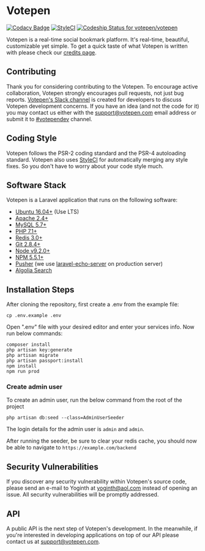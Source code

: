 # Votepen

[![Codacy Badge](https://api.codacy.com/project/badge/Grade/6bfa966e461a4817aec1c21cad778301)](https://www.codacy.com/app/Votepen/votepen?utm_source=github.com&amp;utm_medium=referral&amp;utm_content=votepen/votepen&amp;utm_campaign=Badge_Grade)
[![StyleCI](https://styleci.io/repos/111765544/shield?branch=master)](https://styleci.io/repos/111765544)
[![Codeship Status for votepen/votepen](https://app.codeship.com/projects/fd61d920-b306-0135-e64c-725c6ee79220/status?branch=master)](https://app.codeship.com/projects/258173)

Votepen is a real-time social bookmark platform. It's real-time, beautiful, customizable yet simple. To get a quick taste of what Votepen is written with please check our [credits page](https://votepen.com/credits).

## Contributing

Thank you for considering contributing to the Votepen. To encourage active collaboration, Votepen strongly encourages pull requests, not just bug reports. [Votepen's Slack channel](https://join.slack.com/t/votepen/shared_invite/enQtMjc0OTE3NDI2OTE2LTcyMDk2Nzc0OTI5MjIzNjBjNWRlMDlmMmY3ZWIyMzkyNmE1NmI3MDdiN2Q4OGQ1N2FkYWQ4ZjVkYTA1ZjY3YTI) is created for developers to discuss Votepen development concerns. If you have an idea (and not the code for it) you may contact us either with the support@votepen.com email address or submit it to [#votependev](https://votepen.com/c/VotepenDev) channel.

## Coding Style

Votepen follows the PSR-2 coding standard and the PSR-4 autoloading standard. Votepen also uses [StyleCI](https://styleci.io) for automatically merging any style fixes. So you don't have to worry about your code style much.

## Software Stack

Votepen is a Laravel application that runs on the following software:

- [Ubuntu 16.04+](https://ubuntu.com) (Use LTS)
- [Apache 2.4+](https://httpd.apache.org)
- [MySQL 5.7+](https://www.mysql.com)
- [PHP 7.1+](https://php.net)
- [Redis 3.0+](https://redis.io)
- [Git 2.8.4+](https://git-scm.com)
- [Node v9.2.0+](https://nodejs.org)
- [NPM 5.5.1+](https://npmjs.com)
- [Pusher](https://pusher.com) (we use [laravel-echo-server](https://github.com/tlaverdure/laravel-echo-server) on production server)
- [Algolia Search](https://www.algolia.com)

## Installation Steps

After cloning the repository, first create a .env from the example file:

```
cp .env.example .env
```

Open ".env" file with your desired editor and enter your services info.
Now run below commands:

```
composer install
php artisan key:generate
php artisan migrate
php artisan passport:install
npm install
npm run prod
```

### Create admin user

To create an admin user, run the below command from the root of the project

```
php artisan db:seed --class=AdminUserSeeder
```

The login details for the admin user is `admin` and `admin`.

After running the seeder, be sure to clear your redis cache, you should now be able to navigate to `https://example.com/backend`

## Security Vulnerabilities

If you discover any security vulnerability within Votepen's source code, please send an e-mail to Yoginth at yoginth@aol.com instead of opening an issue. All security vulnerabilities will be promptly addressed.

## API

A public API is the next step of Votepen's development. In the meanwhile, if you're interested in developing applications on top of our API please contact us at support@votepen.com.
